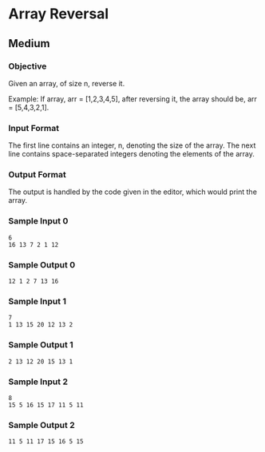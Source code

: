 # Array Reversal 
## Medium

### Objective

Given an array, of size n, reverse it.

Example: If array, arr = [1,2,3,4,5], after reversing it, the array should be, arr = [5,4,3,2,1].

### Input Format

The first line contains an integer, n, denoting the size of the array. The next line contains  space-separated integers denoting the elements of the array.

### Output Format

The output is handled by the code given in the editor, which would print the array.

### Sample Input 0
```
6
16 13 7 2 1 12
```
### Sample Output 0
```
12 1 2 7 13 16
```
### Sample Input 1
```
7
1 13 15 20 12 13 2 
```
### Sample Output 1
```
2 13 12 20 15 13 1 
```
### Sample Input 2
```
8
15 5 16 15 17 11 5 11 
```
### Sample Output 2
```
11 5 11 17 15 16 5 15 
```
